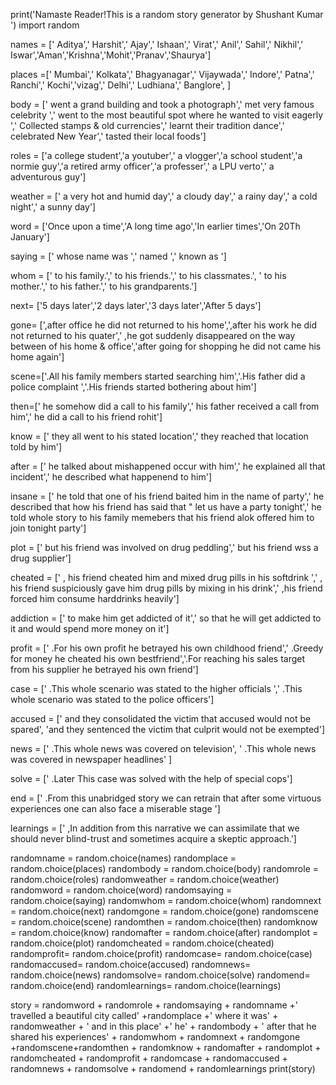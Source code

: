 print('Namaste Reader!This is a random story generator by Shushant Kumar ')
import random


names = [' Aditya',' Harshit',' Ajay',' Ishaan',' Virat',' Anil',' Sahil',' Nikhil',' Iswar','Aman','Krishna','Mohit','Pranav','Shaurya']

places =[' Mumbai',' Kolkata',' Bhagyanagar',' Vijaywada',' Indore',' Patna',' Ranchi',' Kochi','vizag',' Delhi',' Ludhiana',' Banglore', ]

body = [' went a grand building and took a photograph',' met very famous celebrity ',' went to the most beautiful spot where he wanted to visit eagerly ',' Collected stamps & old currencies',' learnt their tradition dance',' celebrated New Year',' tasted their local foods']

roles = ['a college student','a youtuber',' a vlogger','a school student','a normie guy','a retired army officer','a professer',' a LPU verto',' a adventurous guy']

weather = [' a very hot and humid day',' a cloudy day',' a rainy day',' a cold night',' a sunny day']

word = ['Once upon a time','A long time ago','In earlier times','On 20Th January']

saying = [' whose name was ',' named ',' known as ']

whom = [' to his family.',' to his friends.',' to his classmates.', ' to his mother.',' to his father.',' to his grandparents.']

next= ['5 days later','2 days later','3 days later','After 5 days']

gone= [',after office he did not returned to his home',',after his work he did not returned to his quater',' ,he got suddenly disappeared on the way between of his home & office','after going for shopping he did not came his home again']

scene=['.All his family members started searching him','.His father did a police complaint ','.His friends started bothering about him']

then=[' he somehow did a call to his family',' his father received a call from him',' he did a call to his friend rohit']

know = [' they all went to his stated location',' they reached that location told by him']

after = [' he talked about mishappened occur with him',' he explained all that incident',' he described what happenend to him']

insane = [' he told that one of his friend baited him in the name of party',' he described that how his friend has said that " let us have a party tonight',' he told whole story to his family memebers that his friend alok offered him to join tonight party']

plot = [' but his friend was involved on drug peddling',' but his friend wss a drug supplier']

cheated = [' , his friend cheated him and mixed drug pills in his softdrink ',' , his friend suspiciously gave him drug pills by mixing in his drink',' ,his friend forced him consume harddrinks heavily']

addiction = [' to make him get addicted of it',' so that he will get addicted to it and would spend more money on it']

profit = [' .For his own profit he betrayed his own childhood friend',' .Greedy for money he cheated his own bestfriend','.For reaching his sales target from his supplier he betrayed his own friend']

case = [' .This whole scenario was stated to the higher officials ',' .This whole scenario was stated to the police officers'] 

accused = [' and they consolidated the victim that accused would not be spared', 'and they sentenced the victim that culprit would not be exempted']

news = [' .This whole news was covered on television', ' .This whole news was covered in newspaper headlines' ]

solve = [' .Later This case was solved with the help of special cops']

end = [' .From this unabridged story we can retrain that after some virtuous experiences one can also face a miserable stage ']

learnings = [' ,In addition from this narrative we can assimilate that we should never blind-trust and sometimes acquire a skeptic approach.']

randomname = random.choice(names)
randomplace = random.choice(places)
randombody = random.choice(body)
randomrole = random.choice(roles)
randomweather = random.choice(weather)
randomword = random.choice(word)
randomsaying = random.choice(saying)
randomwhom = random.choice(whom)
randomnext = random.choice(next)
randomgone = random.choice(gone)
randomscene = random.choice(scene)
randomthen = random.choice(then)
randomknow = random.choice(know)
randomafter = random.choice(after)
randomplot = random.choice(plot)
randomcheated = random.choice(cheated)
randomprofit= random.choice(profit)
randomcase= random.choice(case)
randomaccused= random.choice(accused)
randomnews= random.choice(news)
randomsolve= random.choice(solve)
randomend= random.choice(end)
randomlearnings= random.choice(learnings)

story = randomword + randomrole + randomsaying + randomname +' travelled a beautiful city called' +randomplace +' where it was' + randomweather + ' and in this place'  +' he' + randombody + ' after that he shared his experiences' + randomwhom + randomnext + randomgone +randomscene+randomthen + randomknow + randomafter + randomplot + randomcheated + randomprofit + randomcase + randomaccused + randomnews + randomsolve + randomend + randomlearnings
print(story)
